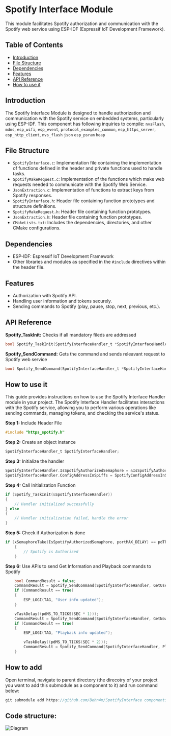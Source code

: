 # Spotify Interface Module

This module facilitates Spotify authorization and communication with the Spotify web service using ESP-IDF (Espressif IoT Development Framework).

## Table of Contents

- [Introduction](#introduction)
- [File Structure](#file-structure)
- [Dependencies](#dependencies)
- [Features](#features)
- [API Reference](#api-reference)
- [How to use it](#how-to-use-it)

## Introduction

The Spotify Interface Module is designed to handle authorization and communication with the Spotify service on embedded systems, particularly using ESP-IDF.
This component has following inquiries to compile: `nvsFlash`, `mdns`, `esp_wifi`, `esp_event`, `protocol_examples_common`, `esp_https_server`, `esp_http_client`, `nvs_flash` `json` `esp_psram` `heap`

## File Structure

- `SpotifyInterface.c`: Implementation file containing the implementation of functions defined in the header and private functions used to handle tasks.
- `SpotifyMakeRequest.c`: Implementation of the functions which make web requests needed to communicate with the Spotify Web Service.
- `JsonExtraction.c`: Implementation of functions to extract keys from Spotify responses.
- `SpotifyInterface.h`: Header file containing function prototypes and structure definitions.
- `SpotifyMakeRequest.h`: Header file containing function prototypes.
- `JsonExtraction.h`: Header file containing function prototypes.
- `CMakeLists.txt`: Includes the dependencies, directories, and other CMake configurations.

## Dependencies

- ESP-IDF: Espressif IoT Development Framework
- Other libraries and modules as specified in the `#include` directives within the header file.

## Features

- Authorization with Spotify API.
- Handling user information and tokens securely.
- Sending commands to Spotify (play, pause, stop, next, previous, etc.).

## API Reference

**Spotify_TaskInit:** Checks if all mandatory fileds are addressed

```c
bool Spotify_TaskInit(SpotifyInterfaceHandler_t *SpotifyInterfaceHandler);
```

**Spotify_SendCommand:** Gets the command and sends releavant request to Spotify web service

```c
bool Spotify_SendCommand(SpotifyInterfaceHandler_t *SpotifyInterfaceHandler, int command);
```


## How to use it

This guide provides instructions on how to use the Spotify Interface Handler module in your project. The Spotify Interface Handler facilitates interactions with the Spotify service, allowing you to perform various operations like sending commands, managing tokens, and checking the service's status.

**Step 1:** Include Header File

```c
#include "https_spotify.h"
```

**Step 2:** Create an object instance

```c
SpotifyInterfaceHandler_t SpotifyInterfaceHandler;
```

**Step 3:** Initialize the handler

```c
SpotifyInterfaceHandler.IsSpotifyAuthorizedSemaphore = &IsSpotifyAuthorizedSemaphore;
SpotifyInterfaceHandler.ConfigAddressInSpiffs = SpotifyConfigAddressInSpiffs;
```

**Step 4:** Call Initialization Function

```c
if (Spotify_TaskInit(&SpotifyInterfaceHandler))
{
    // Handler initialized successfully
} else 
{
    // Handler initialization failed, handle the error
}
```

**Step 5:** Check if Authorization is done

```c
if (xSemaphoreTake(IsSpotifyAuthorizedSemaphore, portMAX_DELAY) == pdTRUE)
    {
        // Spotify is Authorized
    }
```

**Step 6:** Use APIs to send Get Information and Playback commands to Spotify
```c
    bool CommandResult = false;
    CommandResult = Spotify_SendCommand(SpotifyInterfaceHandler, GetUserInfo);
    if (CommandResult == true)
    {
        ESP_LOGI(TAG, "User info updated");
    }

    vTaskDelay((pdMS_TO_TICKS(SEC * 1)));
    CommandResult = Spotify_SendCommand(SpotifyInterfaceHandler, GetNowPlaying);
    if (CommandResult == true)
    {
        ESP_LOGI(TAG, "Playback info updated");

        vTaskDelay((pdMS_TO_TICKS(SEC * 2)));
        CommandResult = Spotify_SendCommand(SpotifyInterfaceHandler, Play);
    }
```

## How to add
Open terminal, navigate to parent directory (the direcotry of your project you want to add this submodule as a component to it) and run command below:

```c
git submodule add https://github.com/Behn4m/SpotifyInterface components/SpotifyInterface
```

## Code structure:

![Diagram](/components/SpotifyInterface/documents/SpotifyInterface%20structure.png)